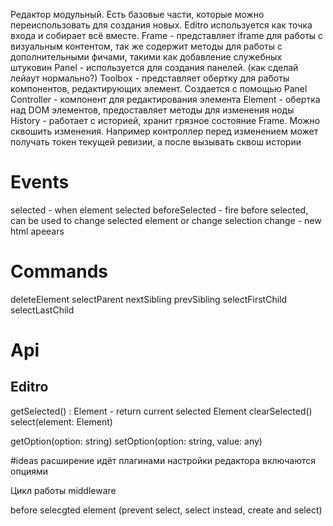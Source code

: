 Редактор модульный. Есть базовые части, которые можно переиспользовать для создания новых.
Editro используется как точка входа и собирает всё вместе.
Frame - представляет iframe для работы с визуальным контентом, так же содержит методы для работы с дополнительными фичами, такими как добавление служебных штуковин
Panel - используется для создания панелей. (как сделай лейаут нормально?)
Toolbox - представляет обертку для работы компонентов, редактирующих элемент. Создается с помощью Panel
Controller - компонент для редактирования элемента
Element - обертка над DOM элементов, предоставляет методы для изменения ноды
History - работает с историей, хранит грязное состояние Frame. Можно сквошить изменения. Например контроллер перед изменением может получать токен текущей ревизии, а после вызывать сквош истории

# Events
selected - when element selected
beforeSelected - fire before selected, can be used to change selected element or change selection
change - new html apeears

# Commands
deleteElement
selectParent
nextSibling
prevSibling
selectFirstChild
selectLastChild

# Api
## Editro
getSelected() : Element - return current selected Element
clearSelected()
select(element: Element)

getOption(option: string)
setOption(option: string, value: any)

#ideas
расширение идёт плагинами
настройки редактора включаются опциями

Цикл работы
middleware


before selecgted element (prevent select, select instead, create and select)


